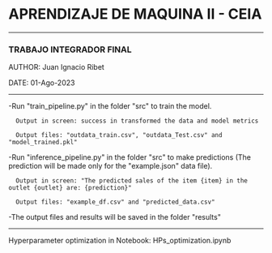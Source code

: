 # APRENDIZAJE DE MAQUINA II - CEIA
-------------------------------------------------------------
### TRABAJO INTEGRADOR FINAL 

AUTHOR: Juan Ignacio Ribet

DATE: 01-Ago-2023

-------------------------------------------------------------

-Run "train_pipeline.py" in the folder "src" to train the model.

      Output in screen: success in transformed the data and model metrics

      Output files: "outdata_train.csv", "outdata_Test.csv" and "model_trained.pkl" 

-Run "inference_pipeline.py" in the folder "src" to make predictions (The prediction will be made only for the "example.json" data file).

      Output in screen: "The predicted sales of the item {item} in the outlet {outlet} are: {prediction}"

      Output files: "example_df.csv" and "predicted_data.csv"

-The output files and results will be saved in the folder "results"

-------------------------------------------------------------
Hyperparameter optimization in Notebook: HPs_optimization.ipynb
